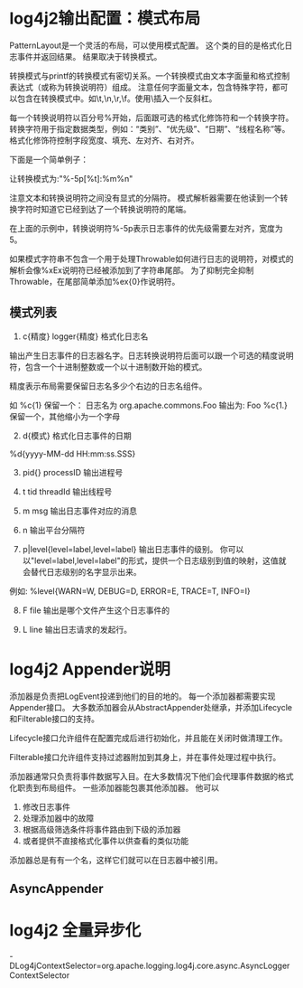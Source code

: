 # log4j2输出配置：模式布局

PatternLayout是一个灵活的布局，可以使用模式配置。
这个类的目的是格式化日志事件并返回结果。
结果取决于转换模式。

转换模式与printf的转换模式有密切关系。一个转换模式由文本字面量和格式控制表达式（或称为转换说明符）组成。
注意任何字面量文本，包含特殊字符，都可以包含在转换模式中。如\t,\n,\r,\f。使用\\插入一个反斜杠。

每一个转换说明符以百分号%开始，后面跟可选的格式化修饰符和一个转换字符。
转换字符用于指定数据类型，例如：“类别”、“优先级”、“日期”、“线程名称”等。
格式化修饰符控制字段宽度、填充、左对齐、右对齐。

下面是一个简单例子：

让转换模式为:"%-5p[%t]:%m%n"

注意文本和转换说明符之间没有显式的分隔符。
模式解析器需要在他读到一个转换字符时知道它已经到达了一个转换说明符的尾端。

在上面的示例中，转换说明符%-5p表示日志事件的优先级需要左对齐，宽度为5。

如果模式字符串不包含一个用于处理Throwable如何进行日志的说明符，对模式的解析会像%xEx说明符已经被添加到了字符串尾部。
为了抑制完全抑制Throwable，在尾部简单添加%ex{0}作说明符。

## 模式列表

1. c{精度} logger{精度} 格式化日志名

输出产生日志事件的日志器名字。日志转换说明符后面可以跟一个可选的精度说明符，包含一个十进制整数或一个以十进制数开始的模式。

精度表示布局需要保留日志名多少个右边的日志名组件。

如 %c{1} 	保留一个： 日志名为 org.apache.commons.Foo   输出为: Foo
   %c{1.} 	保留一个，其他缩小为一个字母

2. d{模式} 
格式化日志事件的日期

%d{yyyy-MM-dd HH:mm:ss.SSS}

3. pid{} processID 
输出进程号

4. t tid threadId 
输出线程号

5. m msg 
输出日志事件对应的消息

6. n 
输出平台分隔符

7. p|level{level=label,level=label}
输出日志事件的级别。 你可以以"level=label,level=label"的形式，提供一个日志级别到值的映射，这值就会替代日志级别的名字显示出来。

例如: %level{WARN=W, DEBUG=D, ERROR=E, TRACE=T, INFO=I}

8. F file
输出是哪个文件产生这个日志事件的

9. L line
输出日志请求的发起行。


# log4j2 Appender说明

添加器是负责把LogEvent投递到他们的目的地的。
每一个添加器都需要实现Appender接口。
大多数添加器会从AbstractAppender处继承，并添加Lifecycle和Filterable接口的支持。

Lifecycle接口允许组件在配置完成后进行初始化，并且能在关闭时做清理工作。

Filterable接口允许组件支持过滤器附加到其身上，并在事件处理过程中执行。


添加器通常只负责将事件数据写入目。在大多数情况下他们会代理事件数据的格式化职责到布局组件。
一些添加器能包裹其他添加器。
他可以
1. 修改日志事件
2. 处理添加器中的故障
3. 根据高级筛选条件将事件路由到下级的添加器
4. 或者提供不直接格式化事件以供查看的类似功能

添加器总是有有一个名，这样它们就可以在日志器中被引用。

## AsyncAppender


# log4j2 全量异步化

-DLog4jContextSelector=org.apache.logging.log4j.core.async.AsyncLoggerContextSelector

